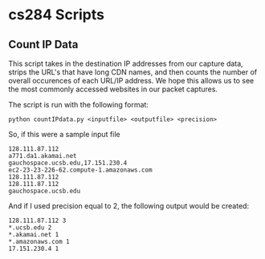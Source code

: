 # cs284 Scripts


## Count IP Data
This script takes in the destination IP addresses from our capture data, strips the URL's that have long CDN names, and then counts the number of overall occurences of each URL/IP address. We hope this allows us to see the most commonly accessed websites in our packet captures.

The script is run with the following format:

```
python countIPdata.py <inputfile> <outputfile> <precision>
```

So, if this were a sample input file

```
128.111.87.112
a771.da1.akamai.net
gauchospace.ucsb.edu,17.151.230.4
ec2-23-23-226-62.compute-1.amazonaws.com
128.111.87.112
128.111.87.112
gauchospace.ucsb.edu
```

And if I used precision equal to 2, the following output would be created:

```
128.111.87.112 3
*.ucsb.edu 2
*.akamai.net 1
*.amazonaws.com 1
17.151.230.4 1
```

